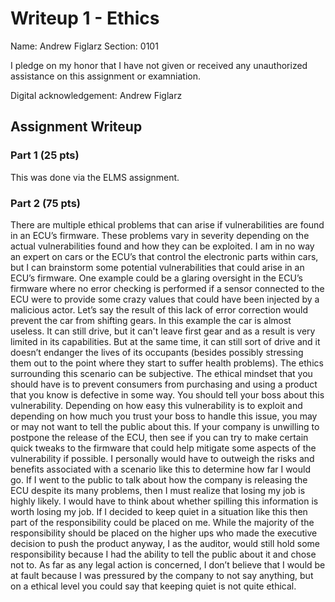 # Writeup 1 - Ethics

Name: Andrew Figlarz
Section: 0101

I pledge on my honor that I have not given or received any unauthorized assistance on this assignment or examniation.

Digital acknowledgement: Andrew Figlarz

## Assignment Writeup

### Part 1 (25 pts)

This was done via the ELMS assignment.

### Part 2 (75 pts)

There are multiple ethical problems that can arise if vulnerabilities are found in an ECU’s firmware. These problems vary in severity depending on the actual vulnerabilities found and how they can be exploited. I am in no way an expert on cars or the ECU’s that control the electronic parts within cars, but I can brainstorm some potential vulnerabilities that could arise in an ECU’s firmware. 
One example could be a glaring oversight in the ECU’s firmware where no error checking is performed if a sensor connected to the ECU were to provide some crazy values that could have been injected by a malicious actor. Let’s say the result of this lack of error correction would prevent the car from shifting gears. In this example the car is almost useless. It can still drive, but it can't leave first gear and as a result is very limited in its capabilities. But at the same time, it can still sort of drive and it doesn’t endanger the lives of its occupants (besides possibly stressing them out to the point where they start to suffer health problems). 
The ethics surrounding this scenario can be subjective. The ethical mindset that you should have is to prevent consumers from purchasing and using a product that you know is defective in some way. You should tell your boss about this vulnerability. Depending on how easy this vulnerability is to exploit and depending on how much you trust your boss to handle this issue, you may or may not want to tell the public about this. If your company is unwilling to postpone the release of the ECU, then see if you can try to make certain quick tweaks to the firmware that could help mitigate some aspects of the vulnerability if possible. I personally would have to outweigh the risks and benefits associated with a scenario like this to determine how far I would go. If I went to the public to talk about how the company is releasing the ECU despite its many problems, then I must realize that losing my job is highly likely. I would have to think about whether spilling this information is worth losing my job. If I decided to keep quiet in a situation like this then part of the responsibility could be placed on me. While the majority of the responsibility should be placed on the higher ups who made the executive decision to push the product anyway, I as the auditor, would still hold some responsibility because I had the ability to tell the public about it and chose not to. As far as any legal action is concerned, I don’t believe that I would be at fault because I was pressured by the company to not say anything, but on a ethical level you could say that keeping quiet is not quite ethical. 
